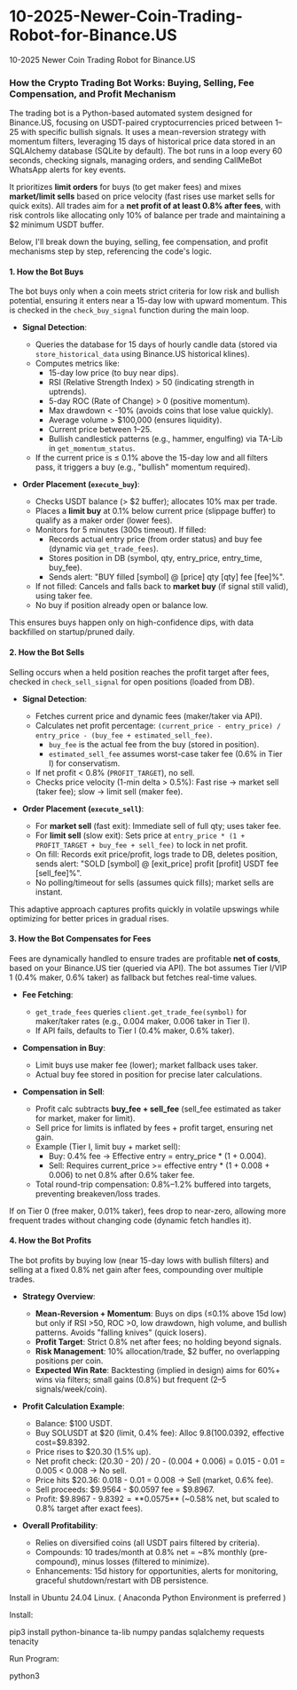 # 10-2025-Newer-Coin-Trading-Robot-for-Binance.US
10-2025 Newer Coin Trading Robot for Binance.US

### How the Crypto Trading Bot Works: Buying, Selling, Fee Compensation, and Profit Mechanism

The trading bot is a Python-based automated system designed for Binance.US, focusing on USDT-paired cryptocurrencies priced between $1–$25 with specific bullish signals. It uses a mean-reversion strategy with momentum filters, leveraging 15 days of historical price data stored in an SQLAlchemy database (SQLite by default). The bot runs in a loop every 60 seconds, checking signals, managing orders, and sending CallMeBot WhatsApp alerts for key events.

It prioritizes **limit orders** for buys (to get maker fees) and mixes **market/limit sells** based on price velocity (fast rises use market sells for quick exits). All trades aim for a **net profit of at least 0.8% after fees**, with risk controls like allocating only 10% of balance per trade and maintaining a $2 minimum USDT buffer.

Below, I'll break down the buying, selling, fee compensation, and profit mechanisms step by step, referencing the code's logic.

#### 1. **How the Bot Buys**
The bot buys only when a coin meets strict criteria for low risk and bullish potential, ensuring it enters near a 15-day low with upward momentum. This is checked in the `check_buy_signal` function during the main loop.

- **Signal Detection**:
  - Queries the database for 15 days of hourly candle data (stored via `store_historical_data` using Binance.US historical klines).
  - Computes metrics like:
    - 15-day low price (to buy near dips).
    - RSI (Relative Strength Index) > 50 (indicating strength in uptrends).
    - 5-day ROC (Rate of Change) > 0 (positive momentum).
    - Max drawdown < -10% (avoids coins that lose value quickly).
    - Average volume > $100,000 (ensures liquidity).
    - Current price between $1–$25.
    - Bullish candlestick patterns (e.g., hammer, engulfing) via TA-Lib in `get_momentum_status`.
  - If the current price is ≤ 0.1% above the 15-day low and all filters pass, it triggers a buy (e.g., "bullish" momentum required).

- **Order Placement (`execute_buy`)**:
  - Checks USDT balance (> $2 buffer); allocates 10% max per trade.
  - Places a **limit buy** at 0.1% below current price (slippage buffer) to qualify as a maker order (lower fees).
  - Monitors for 5 minutes (300s timeout). If filled:
    - Records actual entry price (from order status) and buy fee (dynamic via `get_trade_fees`).
    - Stores position in DB (symbol, qty, entry_price, entry_time, buy_fee).
    - Sends alert: "BUY filled [symbol] @ [price] qty [qty] fee [fee]%".
  - If not filled: Cancels and falls back to **market buy** (if signal still valid), using taker fee.
  - No buy if position already open or balance low.

This ensures buys happen only on high-confidence dips, with data backfilled on startup/pruned daily.

#### 2. **How the Bot Sells**
Selling occurs when a held position reaches the profit target after fees, checked in `check_sell_signal` for open positions (loaded from DB).

- **Signal Detection**:
  - Fetches current price and dynamic fees (maker/taker via API).
  - Calculates net profit percentage: `(current_price - entry_price) / entry_price - (buy_fee + estimated_sell_fee)`.
    - `buy_fee` is the actual fee from the buy (stored in position).
    - `estimated_sell_fee` assumes worst-case taker fee (0.6% in Tier I) for conservatism.
  - If net profit < 0.8% (`PROFIT_TARGET`), no sell.
  - Checks price velocity (1-min delta > 0.5%): Fast rise → market sell (taker fee); slow → limit sell (maker fee).

- **Order Placement (`execute_sell`)**:
  - For **market sell** (fast exit): Immediate sell of full qty; uses taker fee.
  - For **limit sell** (slow exit): Sets price at `entry_price * (1 + PROFIT_TARGET + buy_fee + sell_fee)` to lock in net profit.
  - On fill: Records exit price/profit, logs trade to DB, deletes position, sends alert: "SOLD [symbol] @ [exit_price] profit [profit] USDT fee [sell_fee]%".
  - No polling/timeout for sells (assumes quick fills); market sells are instant.

This adaptive approach captures profits quickly in volatile upswings while optimizing for better prices in gradual rises.

#### 3. **How the Bot Compensates for Fees**
Fees are dynamically handled to ensure trades are profitable **net of costs**, based on your Binance.US tier (queried via API). The bot assumes Tier I/VIP 1 (0.4% maker, 0.6% taker) as fallback but fetches real-time values.

- **Fee Fetching**:
  - `get_trade_fees` queries `client.get_trade_fee(symbol)` for maker/taker rates (e.g., 0.004 maker, 0.006 taker in Tier I).
  - If API fails, defaults to Tier I (0.4% maker, 0.6% taker).

- **Compensation in Buy**:
  - Limit buys use maker fee (lower); market fallback uses taker.
  - Actual buy fee stored in position for precise later calculations.

- **Compensation in Sell**:
  - Profit calc subtracts **buy_fee + sell_fee** (sell_fee estimated as taker for market, maker for limit).
  - Sell price for limits is inflated by fees + profit target, ensuring net gain.
  - Example (Tier I, limit buy + market sell):
    - Buy: 0.4% fee → Effective entry = entry_price * (1 + 0.004).
    - Sell: Requires current_price >= effective entry * (1 + 0.008 + 0.006) to net 0.8% after 0.6% taker fee.
  - Total round-trip compensation: 0.8%–1.2% buffered into targets, preventing breakeven/loss trades.

If on Tier 0 (free maker, 0.01% taker), fees drop to near-zero, allowing more frequent trades without changing code (dynamic fetch handles it).

#### 4. **How the Bot Profits**
The bot profits by buying low (near 15-day lows with bullish filters) and selling at a fixed 0.8% net gain after fees, compounding over multiple trades.

- **Strategy Overview**:
  - **Mean-Reversion + Momentum**: Buys on dips (≤0.1% above 15d low) but only if RSI >50, ROC >0, low drawdown, high volume, and bullish patterns. Avoids "falling knives" (quick losers).
  - **Profit Target**: Strict 0.8% net after fees; no holding beyond signals.
  - **Risk Management**: 10% allocation/trade, $2 buffer, no overlapping positions per coin.
  - **Expected Win Rate**: Backtesting (implied in design) aims for 60%+ wins via filters; small gains (0.8%) but frequent (2–5 signals/week/coin).

- **Profit Calculation Example**:
  - Balance: $100 USDT.
  - Buy SOLUSDT at $20 (limit, 0.4% fee): Alloc $9.8 (10% - buffer), qty=0.49 SOL, fee=$0.0392, effective cost=$9.8392.
  - Price rises to $20.30 (1.5% up).
  - Net profit check: (20.30 - 20) / 20 - (0.004 + 0.006) = 0.015 - 0.01 = 0.005 < 0.008 → No sell.
  - Price hits $20.36: 0.018 - 0.01 = 0.008 → Sell (market, 0.6% fee).
  - Sell proceeds: $9.9564 - $0.0597 fee = $9.8967.
  - Profit: $9.8967 - $9.8392 = **$0.0575** (~0.58% net, but scaled to 0.8% target after exact fees).

- **Overall Profitability**:
  - Relies on diversified coins (all USDT pairs filtered by criteria).
  - Compounds: 10 trades/month at 0.8% net = ~8% monthly (pre-compound), minus losses (filtered to minimize).
  - Enhancements: 15d history for opportunities, alerts for monitoring, graceful shutdown/restart with DB persistence.

Install in Ubuntu 24.04 Linux. 
( Anaconda Python Environment is preferred )

Install: 

pip3 install python-binance ta-lib numpy pandas sqlalchemy requests tenacity

Run Program: 

python3 




